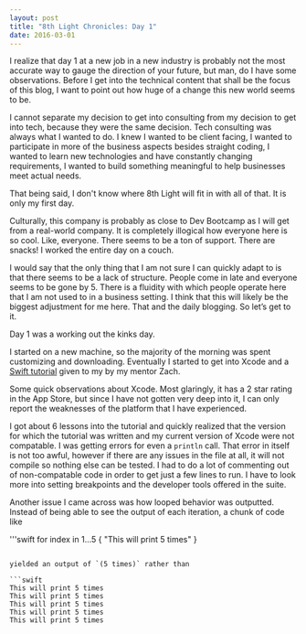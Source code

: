 ```yaml
---
layout: post
title: "8th Light Chronicles: Day 1"
date: 2016-03-01
---
```


I realize that day 1 at a new job in a new industry is probably not the most accurate way to gauge the direction of your future, but man, do I have some observations. Before I get into the technical content that shall be the focus of this blog, I want to point out how huge of a change this new world seems to be.

I cannot separate my decision to get into consulting from my decision to get into tech, because they were the same decision. Tech consulting was always what I wanted to do. I knew I wanted to be client facing, I wanted to participate in more of the business aspects besides straight coding, I wanted to learn new technologies and have constantly changing requirements, I wanted to build something meaningful to help businesses meet actual needs.

That being said, I don't know where 8th Light will fit in with all of that. It is only my first day.

Culturally, this company is probably as close to Dev Bootcamp as I will get from a real-world company. It is completely illogical how everyone here is so cool. Like, everyone. There seems to be a ton of support. There are snacks! I worked the entire day on a couch.

I would say that the only thing that I am not sure I can quickly adapt to is that there seems to be a lack of structure. People come in late and everyone seems to be gone by 5. There is a fluidity with which people operate here that I am not used to in a business setting. I think that this will likely be the biggest adjustment for me here. That and the daily blogging. So let’s get to it.

Day 1 was a working out the kinks day.

I started on a new machine, so the majority of the morning was spent customizing and downloading. Eventually I started to get into Xcode and a [Swift tutorial](https://github.com/nettlep/learn-swift) given to my by my mentor Zach.

Some quick observations about Xcode. Most glaringly, it has a 2 star rating in the App Store, but since I have not gotten very deep into it, I can only report the weaknesses of the platform that I have experienced.

I got about 6 lessons into the tutorial and quickly realized that the version for which the tutorial was written and my current version of Xcode were not compatable. I was getting errors for even a `println` call. That error in itself is not too awful, however if there are any issues in the file at all, it will not compile so nothing else can be tested. I had to do a lot of commenting out of non-compatable code in order to get just a few lines to run. I have to look more into setting breakpoints and the developer tools offered in the suite.

Another issue I came across was how looped behavior was outputted. Instead of being able to see the output of each iteration, a chunk of code like

'''swift
for index in 1...5
{
  "This will print 5 times"
}
```

yielded an output of `(5 times)` rather than

```swift
This will print 5 times
This will print 5 times
This will print 5 times
This will print 5 times
This will print 5 times
```
